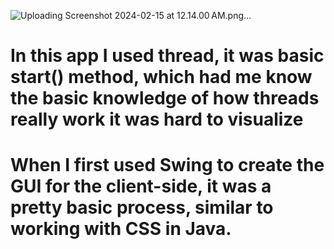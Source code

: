![Uploading Screenshot 2024-02-15 at 12.14.00 AM.png…]()
# In this app I used thread, it was basic start() method, which had me know the basic knowledge of how threads really work it was hard to visualize 
# When I first used Swing to create the GUI for the client-side, it was a pretty basic process, similar to working with CSS in Java.

